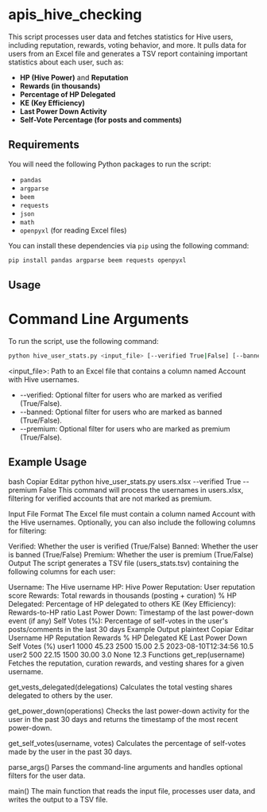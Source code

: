 # apis_hive_checking


This script processes user data and fetches statistics for Hive users, including reputation, rewards, voting behavior, and more. It pulls data for users from an Excel file and generates a TSV report containing important statistics about each user, such as:

- **HP (Hive Power)** and **Reputation**
- **Rewards (in thousands)**
- **Percentage of HP Delegated**
- **KE (Key Efficiency)**
- **Last Power Down Activity**
- **Self-Vote Percentage (for posts and comments)**

## Requirements

You will need the following Python packages to run the script:

- `pandas`
- `argparse`
- `beem`
- `requests`
- `json`
- `math`
- `openpyxl` (for reading Excel files)

You can install these dependencies via `pip` using the following command:

```bash
pip install pandas argparse beem requests openpyxl
```

## Usage

# Command Line Arguments
To run the script, use the following command:

```bash
python hive_user_stats.py <input_file> [--verified True|False] [--banned True|False] [--premium True|False]
```

<input_file>: Path to an Excel file that contains a column named Account with Hive usernames.
- --verified: Optional filter for users who are marked as verified (True/False).
- --banned: Optional filter for users who are marked as banned (True/False).
- --premium: Optional filter for users who are marked as premium (True/False).

## Example Usage
bash
Copiar
Editar
python hive_user_stats.py users.xlsx --verified True --premium False
This command will process the usernames in users.xlsx, filtering for verified accounts that are not marked as premium.

Input File Format
The Excel file must contain a column named Account with the Hive usernames. Optionally, you can also include the following columns for filtering:

Verified: Whether the user is verified (True/False)
Banned: Whether the user is banned (True/False)
Premium: Whether the user is premium (True/False)
Output
The script generates a TSV file (users_stats.tsv) containing the following columns for each user:

Username: The Hive username
HP: Hive Power
Reputation: User reputation score
Rewards: Total rewards in thousands (posting + curation)
% HP Delegated: Percentage of HP delegated to others
KE (Key Efficiency): Rewards-to-HP ratio
Last Power Down: Timestamp of the last power-down event (if any)
Self Votes (%): Percentage of self-votes in the user's posts/comments in the last 30 days
Example Output
plaintext
Copiar
Editar
Username    HP      Reputation    Rewards    % HP Delegated    KE      Last Power Down    Self Votes (%)
user1       1000    45.23         2500       15.00             2.5     2023-08-10T12:34:56  10.5
user2       500     22.15         1500       30.00             3.0     None                12.3
Functions
get_rep(username)
Fetches the reputation, curation rewards, and vesting shares for a given username.

get_vests_delegated(delegations)
Calculates the total vesting shares delegated to others by the user.

get_power_down(operations)
Checks the last power-down activity for the user in the past 30 days and returns the timestamp of the most recent power-down.

get_self_votes(username, votes)
Calculates the percentage of self-votes made by the user in the past 30 days.

parse_args()
Parses the command-line arguments and handles optional filters for the user data.

main()
The main function that reads the input file, processes user data, and writes the output to a TSV file.
